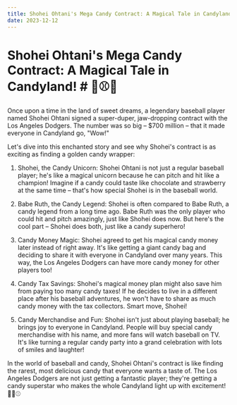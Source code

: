 ```yaml
---
title: Shohei Ohtani's Mega Candy Contract: A Magical Tale in Candyland!
date: 2023-12-12
---
```

# Shohei Ohtani's Mega Candy Contract: A Magical Tale in Candyland! # 🌈⚾️🍬

Once upon a time in the land of sweet dreams, a legendary baseball player named Shohei Ohtani signed a super-duper, jaw-dropping contract with the Los Angeles Dodgers. The number was so big – $700 million – that it made everyone in Candyland go, "Wow!"

Let's dive into this enchanted story and see why Shohei's contract is as exciting as finding a golden candy wrapper:

1. Shohei, the Candy Unicorn: Shohei Ohtani is not just a regular baseball player; he's like a magical unicorn because he can pitch and hit like a champion! Imagine if a candy could taste like chocolate and strawberry at the same time – that's how special Shohei is in the baseball world.

2. Babe Ruth, the Candy Legend: Shohei is often compared to Babe Ruth, a candy legend from a long time ago. Babe Ruth was the only player who could hit and pitch amazingly, just like Shohei does now. But here's the cool part – Shohei does both, just like a candy superhero!

3. Candy Money Magic: Shohei agreed to get his magical candy money later instead of right away. It's like getting a giant candy bag and deciding to share it with everyone in Candyland over many years. This way, the Los Angeles Dodgers can have more candy money for other players too!

4. Candy Tax Savings: Shohei's magical money plan might also save him from paying too many candy taxes! If he decides to live in a different place after his baseball adventures, he won't have to share as much candy money with the tax collectors. Smart move, Shohei!

5. Candy Merchandise and Fun: Shohei isn't just about playing baseball; he brings joy to everyone in Candyland. People will buy special candy merchandise with his name, and more fans will watch baseball on TV. It's like turning a regular candy party into a grand celebration with lots of smiles and laughter!

In the world of baseball and candy, Shohei Ohtani's contract is like finding the rarest, most delicious candy that everyone wants a taste of. The Los Angeles Dodgers are not just getting a fantastic player; they're getting a candy superstar who makes the whole Candyland light up with excitement! 🎉🍭⚾️
